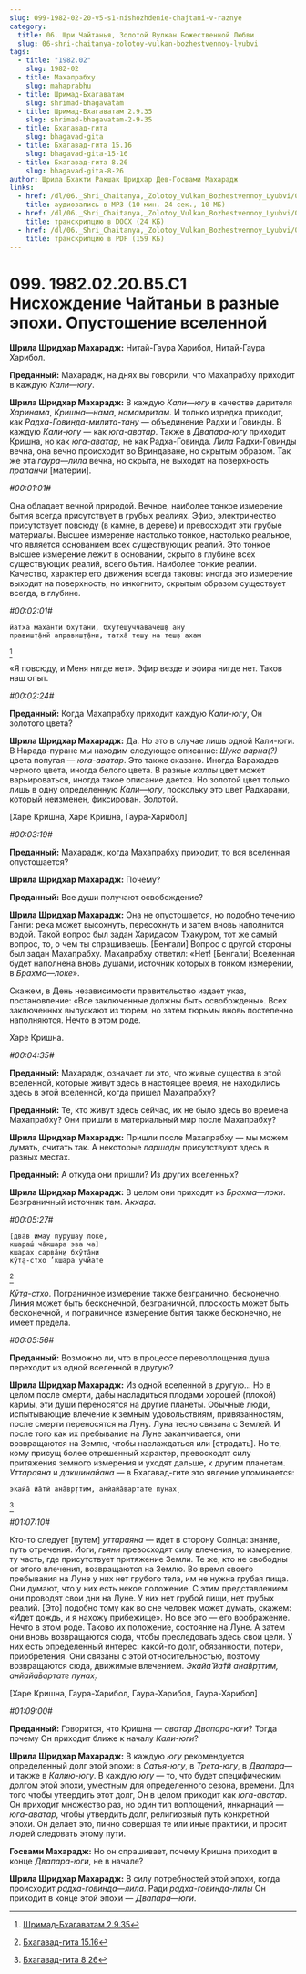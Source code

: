 ```yaml
---
slug: 099-1982-02-20-v5-s1-nishozhdenie-chajtani-v-raznye
category:
  title: 06. Шри Чайтанья, Золотой Вулкан Божественной Любви
  slug: 06-shri-chaitanya-zolotoy-vulkan-bozhestvennoy-lyubvi
tags:
  - title: "1982.02"
    slug: 1982-02
  - title: Махапрабху
    slug: mahaprabhu
  - title: Шримад-Бхагаватам
    slug: shrimad-bhagavatam
  - title: Шримад-Бхагаватам 2.9.35
    slug: shrimad-bhagavatam-2-9-35
  - title: Бхагавад-гита
    slug: bhagavad-gita
  - title: Бхагавад-гита 15.16
    slug: bhagavad-gita-15-16
  - title: Бхагавад-гита 8.26
    slug: bhagavad-gita-8-26
author: Шрила Бхакти Ракшак Шридхар Дев-Госвами Махарадж
links:
  - href: /dl/06._Shri_Chaitanya,_Zolotoy_Vulkan_Bozhestvennoy_Lyubvi/099_1982.02.20.B5.C1_SridharMj_Nishozhdenie_Chajtani_v_raznye_jepohi___Opustoshenie_vselennoj.mp3
    title: аудиозапись в MP3 (10 мин. 24 сек., 10 МБ)
  - href: /dl/06._Shri_Chaitanya,_Zolotoy_Vulkan_Bozhestvennoy_Lyubvi/099_1982.02.20.B5.C1_SridharMj_Nishozhdenie_Chajtani_v_raznye_jepohi___Opustoshenie_vselennoj.docx
    title: транскрипцию в DOCX (24 КБ)
  - href: /dl/06._Shri_Chaitanya,_Zolotoy_Vulkan_Bozhestvennoy_Lyubvi/099_1982.02.20.B5.C1_SridharMj_Nishozhdenie_Chajtani_v_raznye_jepohi___Opustoshenie_vselennoj.pdf
    title: транскрипцию в PDF (159 КБ)
---
```


# 099. 1982.02.20.В5.С1 Нисхождение Чайтаньи в разные эпохи. Опустошение вселенной

**Шрила Шридхар Махарадж:** Нитай-Гаура Харибол, Нитай-Гаура Харибол.

**Преданный:** Махарадж, на днях вы говорили, что Махапрабху приходит в каждую *Кали*—*югу*.

**Шрила Шридхар Махарадж:** В каждую *Кали*—*югу* в качестве дарителя *Харинама*, *Кришна*—*нама*, *намамритам*. И только изредка приходит, как *Радха-Говинда-милита-тану* — объединение Радхи и Говинды. В каждую *Кали-югу* — как *юга-аватар*. Также в *Двапара-югу* приходит Кришна, но как *юга-аватар,* не как Радха-Говинда. *Лила* Радхи-Говинды вечна, она вечно происходит во Вриндаване, но скрытым образом. Так же эта *гаура*—*лила* вечна, но скрыта, не выходит на поверхность *прапанчи* [материи].

*#00:01:01#*

Она обладает вечной природой. Вечное, наиболее тонкое измерение бытия всегда присутствует в грубых реалиях. Эфир, электричество присутствует повсюду (в камне, в дереве) и превосходит эти грубые материалы. Высшее измерение настолько тонкое, настолько реальное, что является основанием всех существующих реалий. Это тонкое высшее измерение лежит в основании, скрыто в глубине всех существующих реалий, всего бытия. Наиболее тонкие реалии. Качество, характер его движения всегда таковы: иногда это измерение выходит на поверхность, но инкогнито, скрытым образом существует всегда, в глубине.

*#00:02:01#*

    йатха̄ маха̄нти бхӯта̄ни, бхӯтеш̣ӯчча̄вачеш̣в ану
    правиш̣т̣а̄нй аправиш̣т̣а̄ни, татха̄ теш̣у на теш̣в ахам
[^_ftn1]

«Я повсюду, и Меня нигде нет». Эфир везде и эфира нигде нет. Таков наш опыт.

*#00:02:24#*

**Преданный:** Когда Махапрабху приходит каждую *Кали-югу*, Он золотого цвета?

**Шрила Шридхар Махарадж:** Да. Но это в случае лишь одной Кали-юги. В Нарада-пуране мы находим следующее описание: *Шука* *варна(?)* цвета попугая — *юга-аватар*. Это также сказано. Иногда Варахадев черного цвета, иногда белого цвета. В разные *калпы* цвет может варьироваться, иногда такое описание дается. Но золотой цвет только лишь в одну определенную *Кали*—*югу*, поскольку это цвет Радхарани, который неизменен, фиксирован. Золотой.

[Харе Кришна, Харе Кришна, Гаура-Харибол]

*#00:03:19#*

**Преданный:** Махарадж, когда Махапрабху приходит, то вся вселенная опустошается?

**Шрила Шридхар Махарадж:** Почему?

**Преданный:** Все души получают освобождение?

**Шрила Шридхар Махарадж:** Она не опустошается, но подобно течению Ганги: река может высохнуть, пересохнуть и затем вновь наполнится водой. Такой вопрос был задан Харидасом Тхакуром, тот же самый вопрос, то, о чем ты спрашиваешь. [Бенгали] Вопрос с другой стороны был задан Махапрабху. Махапрабху ответил: «Нет! [Бенгали] Вселенная будет наполнена вновь душами, источник которых в тонком измерении, в *Брахма*—*локе*».

Скажем, в День независимости правительство издает указ, постановление: «Все заключенные должны быть освобождены». Всех заключенных выпускают из тюрем, но затем тюрьмы вновь постепенно наполняются. Нечто в этом роде.

Харе Кришна.

*#00:04:35#*

**Преданный:** Махарадж, означает ли это, что живые существа в этой вселенной, которые живут здесь в настоящее время, не находились здесь в этой вселенной, когда пришел Махапрабху?

**Преданный:** Те, кто живут здесь сейчас, их не было здесь во времена Махапрабху? Они пришли в материальный мир после Махапрабху?

**Шрила Шридхар Махарадж:** Пришли после Махапрабху — мы можем думать, считать так. А некоторые *паршады* присутствуют здесь в разных местах.

**Преданный:** А откуда они пришли? Из других вселенных?

**Шрила Шридхар Махарадж:** В целом они приходят из *Брахма*—*локи*. Безграничный источник там. *Акхара.*

*#00:05:27#*

    [два̄в имау пурушау локе,
    кшараш́ ча̄кшара эва ча]
    кшарах̣ сарва̄н̣и бхӯта̄ни
    кӯт̣а-стхо ’кшара учйате
[^_ftn2]

*Кӯт̣а-стхо*. Пограничное измерение также безгранично, бесконечно. Линия может быть бесконечной, безграничной, плоскость может быть бесконечной, и пограничное измерение бытия также бесконечно, не имеет предела.

*#00:05:56#*

**Преданный:** Возможно ли, что в процессе перевоплощения душа переходит из одной вселенной в другую?

**Шрила Шридхар Махарадж:** Из одной вселенной в другую… Но в целом после смерти, дабы насладиться плодами хорошей (плохой) кармы, эти души переносятся на другие планеты. Обычные люди, испытывающие влечение к земным удовольствиям, привязанностям, после смерти переносятся на Луну. Луна тесно связана с Землей. И после того как их пребывание на Луне заканчивается, они возвращаются на Землю, чтобы наслаждаться или [страдать]. Но те, кому присущ более отрешенный характер, превосходят силу притяжения земного измерения и уходят дальше, к другим планетам. *Уттараяна* и *дакшинайана* — в Бхагавад-гите это явление упоминается:

    экайа̄ йа̄тй ана̄вр̣ттим, анйайа̄вартате пунах̣
[^_ftn3]

*#01:07:10#*

Кто-то следует [путем] *уттараяна* — идет в сторону Солнца: знание, путь отречения. Йоги, *гьяни* превосходят силу влечения, то измерение, ту часть, где присутствует притяжение Земли. Те же, кто не свободны от этого влечения, возвращаются на Землю. Во время своего пребывания на Луне у них нет грубого тела, им не нужна грубая пища. Они думают, что у них есть некое положение. С этим представлением они проводят свои дни на Луне. У них нет грубой пищи, нет грубых реалий. [Это] подобно тому как во сне человек может думать, скажем: «Идет дождь, и я нахожу прибежище». Но все это — его воображение. Нечто в этом роде. Таково их положение, состояние на Луне. А затем они вновь возвращаются сюда, чтобы преследовать здесь свои цели. У них есть определенный интерес: какой-то долг, обязанности, потери, приобретения. Они связаны с этой относительностью, поэтому возвращаются сюда, движимые влечением. *Экайа̄ йа̄тй ана̄вр̣ттим, анйайа̄вартате пунах̣*.

[Харе Кришна, Гаура-Харибол, Гаура-Харибол, Гаура-Харибол]

*#01:09:00#*

**Преданный:** Говорится, что Кришна — *аватар* *Двапара-юги*? Тогда почему Он приходит ближе к началу *Кали-юги*?

**Шрила Шридхар Махарадж:** В каждую *югу* рекомендуется определенный долг этой эпохи: в *Сатья-югу*, в *Трета-югу*, в *Двапара*— и также в *Калию-югу*. В каждую *югу* — то, что будет специфическим долгом этой эпохи, уместным для определенного сезона, времени. Для того чтобы утвердить этот долг, Он в целом приходит как *юга-аватар*. Он приходит множество раз, но один тип воплощений, инкарнаций — *юга-аватар*, чтобы утвердить долг, религиозный путь конкретной эпохи. Он делает это, лично совершая те или иные практики, и просит людей следовать этому пути.

**Госвами Махарадж:** Но он спрашивает, почему Кришна приходит в конце *Двапара-юги*, не в начале?

**Шрила Шридхар Махарадж:** В силу потребностей этой эпохи, когда происходит *радха-говинда*—*лила*. Ради *радха-говинда-лилы* Он приходит в конце этой эпохи — *Двапара*—*юги*.



[^_ftn1]: [Шримад-Бхагаватам 2.9.35](../notes/shrimad-bhagavatam/shrimad-bhagavatam-2-9-35.md)

[^_ftn2]: [Бхагавад-гита 15.16](../notes/bhagavad-gita/bhagavad-gita-15-16.md)

[^_ftn3]: [Бхагавад-гита 8.26](../notes/bhagavad-gita/bhagavad-gita-8-26.md)
